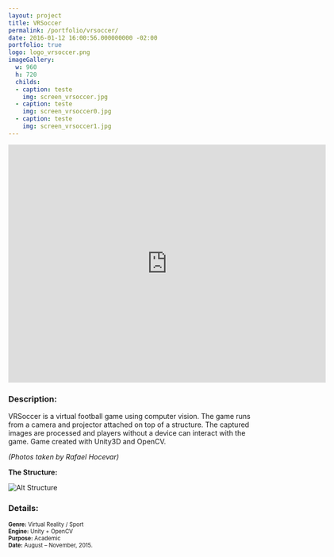 ```yaml
---
layout: project
title: VRSoccer
permalink: /portfolio/vrsoccer/
date: 2016-01-12 16:00:56.000000000 -02:00
portfolio: true
logo: logo_vrsoccer.png
imageGallery:
  w: 960
  h: 720
  childs:
  - caption: teste
    img: screen_vrsoccer.jpg
  - caption: teste
    img: screen_vrsoccer0.jpg
  - caption: teste
    img: screen_vrsoccer1.jpg
---
```


<div class="video-container">
<iframe width="640" height="480" src="https://www.youtube.com/embed/9jnzYDv46zk" frameborder="0" allowfullscreen></iframe>
</div>

### Description:

VRSoccer is a virtual football game using computer vision.
The game runs from a camera and projector attached on top of a structure.
The captured images are processed and players without a device can interact with the game.
Game created with Unity3D and OpenCV.

_(Photos taken by Rafael Hocevar)_

__The Structure:__

![Alt Structure]({{site.baseurl}}/img/portfolio/vrsoccer_structure.png)

### Details:
<p style="font-size:0.8em">
<strong>Genre:</strong> Virtual Reality / Sport<br>
<strong>Engine:</strong> Unity + OpenCV<br>
<strong>Purpose:</strong> Academic<br>
<strong>Date:</strong> August – November, 2015.<br>
</p>
